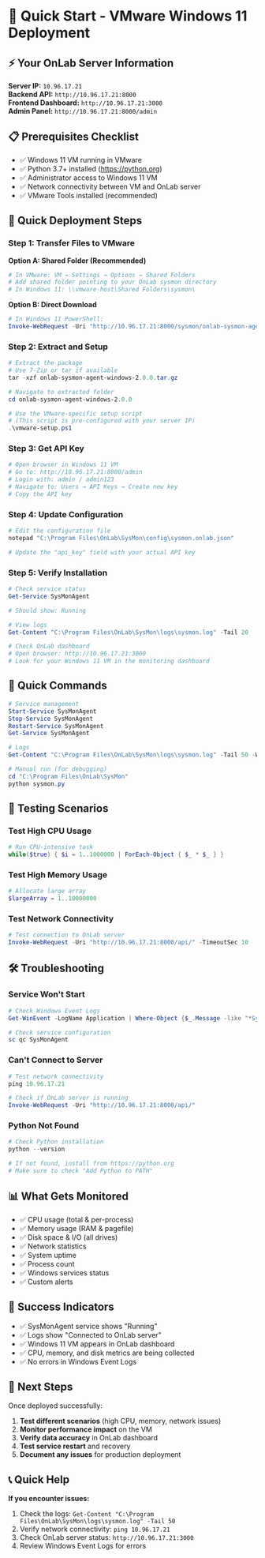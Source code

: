 # 🚀 Quick Start - VMware Windows 11 Deployment

## ⚡ Your OnLab Server Information

**Server IP:** `10.96.17.21`  
**Backend API:** `http://10.96.17.21:8000`  
**Frontend Dashboard:** `http://10.96.17.21:3000`  
**Admin Panel:** `http://10.96.17.21:8000/admin`

## 📋 Prerequisites Checklist

- ✅ Windows 11 VM running in VMware
- ✅ Python 3.7+ installed (https://python.org)
- ✅ Administrator access to Windows 11 VM
- ✅ Network connectivity between VM and OnLab server
- ✅ VMware Tools installed (recommended)

## 🚀 Quick Deployment Steps

### Step 1: Transfer Files to VMware

**Option A: Shared Folder (Recommended)**
```powershell
# In VMware: VM → Settings → Options → Shared Folders
# Add shared folder pointing to your OnLab sysmon directory
# In Windows 11: \\vmware-host\Shared Folders\sysmon\
```

**Option B: Direct Download**
```powershell
# In Windows 11 PowerShell:
Invoke-WebRequest -Uri "http://10.96.17.21:8000/sysmon/onlab-sysmon-agent-windows-2.0.0.tar.gz" -OutFile "sysmon-package.tar.gz"
```

### Step 2: Extract and Setup

```powershell
# Extract the package
# Use 7-Zip or tar if available
tar -xzf onlab-sysmon-agent-windows-2.0.0.tar.gz

# Navigate to extracted folder
cd onlab-sysmon-agent-windows-2.0.0

# Use the VMware-specific setup script
# (This script is pre-configured with your server IP)
.\vmware-setup.ps1
```

### Step 3: Get API Key

```powershell
# Open browser in Windows 11 VM
# Go to: http://10.96.17.21:8000/admin
# Login with: admin / admin123
# Navigate to: Users → API Keys → Create new key
# Copy the API key
```

### Step 4: Update Configuration

```powershell
# Edit the configuration file
notepad "C:\Program Files\OnLab\SysMon\config\sysmon.onlab.json"

# Update the "api_key" field with your actual API key
```

### Step 5: Verify Installation

```powershell
# Check service status
Get-Service SysMonAgent

# Should show: Running

# View logs
Get-Content "C:\Program Files\OnLab\SysMon\logs\sysmon.log" -Tail 20

# Check OnLab dashboard
# Open browser: http://10.96.17.21:3000
# Look for your Windows 11 VM in the monitoring dashboard
```

## 🔧 Quick Commands

```powershell
# Service management
Start-Service SysMonAgent
Stop-Service SysMonAgent
Restart-Service SysMonAgent
Get-Service SysMonAgent

# Logs
Get-Content "C:\Program Files\OnLab\SysMon\logs\sysmon.log" -Tail 50 -Wait

# Manual run (for debugging)
cd "C:\Program Files\OnLab\SysMon"
python sysmon.py
```

## 🧪 Testing Scenarios

### Test High CPU Usage
```powershell
# Run CPU-intensive task
while($true) { $i = 1..1000000 | ForEach-Object { $_ * $_ } }
```

### Test High Memory Usage
```powershell
# Allocate large array
$largeArray = 1..10000000
```

### Test Network Connectivity
```powershell
# Test connection to OnLab server
Invoke-WebRequest -Uri "http://10.96.17.21:8000/api/" -TimeoutSec 10
```

## 🛠️ Troubleshooting

### Service Won't Start
```powershell
# Check Windows Event Logs
Get-WinEvent -LogName Application | Where-Object {$_.Message -like "*SysMon*"} | Select-Object -First 5

# Check service configuration
sc qc SysMonAgent
```

### Can't Connect to Server
```powershell
# Test network connectivity
ping 10.96.17.21

# Check if OnLab server is running
Invoke-WebRequest -Uri "http://10.96.17.21:8000/api/"
```

### Python Not Found
```powershell
# Check Python installation
python --version

# If not found, install from https://python.org
# Make sure to check "Add Python to PATH"
```

## 📊 What Gets Monitored

- ✅ CPU usage (total & per-process)
- ✅ Memory usage (RAM & pagefile)
- ✅ Disk space & I/O (all drives)
- ✅ Network statistics
- ✅ System uptime
- ✅ Process count
- ✅ Windows services status
- ✅ Custom alerts

## 🎯 Success Indicators

- ✅ SysMonAgent service shows "Running"
- ✅ Logs show "Connected to OnLab server"
- ✅ Windows 11 VM appears in OnLab dashboard
- ✅ CPU, memory, and disk metrics are being collected
- ✅ No errors in Windows Event Logs

## 🔄 Next Steps

Once deployed successfully:
1. **Test different scenarios** (high CPU, memory, network issues)
2. **Monitor performance impact** on the VM
3. **Verify data accuracy** in OnLab dashboard
4. **Test service restart** and recovery
5. **Document any issues** for production deployment

## 📞 Quick Help

**If you encounter issues:**
1. Check the logs: `Get-Content "C:\Program Files\OnLab\SysMon\logs\sysmon.log" -Tail 50`
2. Verify network connectivity: `ping 10.96.17.21`
3. Check OnLab server status: `http://10.96.17.21:3000`
4. Review Windows Event Logs for errors
